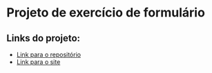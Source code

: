 


# Projeto de exercício de formulário


## Links do projeto:
- [Link para o repositório](https://github.com/1606076-html-css-js/exercicio-form-00)
- [Link para o site](http://127.0.0.1:5500/index.html)
